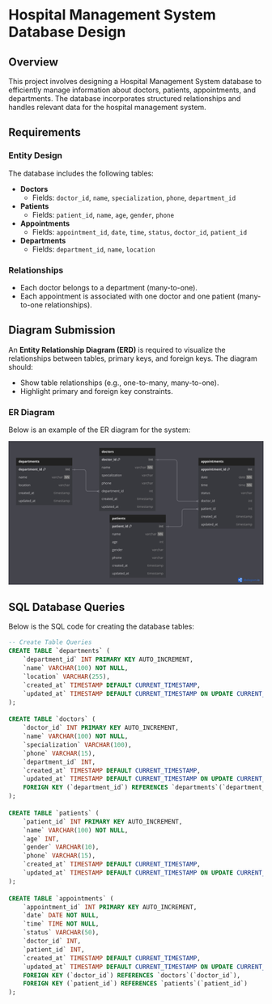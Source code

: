 # Hospital Management System Database Design

## Overview
This project involves designing a Hospital Management System database to efficiently manage information about doctors, patients, appointments, and departments. The database incorporates structured relationships and handles relevant data for the hospital management system.

## Requirements

### Entity Design
The database includes the following tables:

- **Doctors**
  - Fields: `doctor_id`, `name`, `specialization`, `phone`, `department_id`
- **Patients**
  - Fields: `patient_id`, `name`, `age`, `gender`, `phone`
- **Appointments**
  - Fields: `appointment_id`, `date`, `time`, `status`, `doctor_id`, `patient_id`
- **Departments**
  - Fields: `department_id`, `name`, `location`

### Relationships
- Each doctor belongs to a department (many-to-one).
- Each appointment is associated with one doctor and one patient (many-to-one relationships).

## Diagram Submission
An **Entity Relationship Diagram (ERD)** is required to visualize the relationships between tables, primary keys, and foreign keys. The diagram should:
- Show table relationships (e.g., one-to-many, many-to-one).
- Highlight primary and foreign key constraints.

### ER Diagram
Below is an example of the ER diagram for the system:

![ER Diagram](./1.%20Understanding%20Database%20and%20ER%20Diagram/ER%20Diagram_page-0001.jpg)


## SQL Database Queries
Below is the SQL code for creating the database tables:

```sql
-- Create Table Queries
CREATE TABLE `departments` (
    `department_id` INT PRIMARY KEY AUTO_INCREMENT,
    `name` VARCHAR(100) NOT NULL,
    `location` VARCHAR(255),
    `created_at` TIMESTAMP DEFAULT CURRENT_TIMESTAMP,
    `updated_at` TIMESTAMP DEFAULT CURRENT_TIMESTAMP ON UPDATE CURRENT_TIMESTAMP
);

CREATE TABLE `doctors` (
    `doctor_id` INT PRIMARY KEY AUTO_INCREMENT,
    `name` VARCHAR(100) NOT NULL,
    `specialization` VARCHAR(100),
    `phone` VARCHAR(15),
    `department_id` INT,
    `created_at` TIMESTAMP DEFAULT CURRENT_TIMESTAMP,
    `updated_at` TIMESTAMP DEFAULT CURRENT_TIMESTAMP ON UPDATE CURRENT_TIMESTAMP,
    FOREIGN KEY (`department_id`) REFERENCES `departments`(`department_id`)
);

CREATE TABLE `patients` (
    `patient_id` INT PRIMARY KEY AUTO_INCREMENT,
    `name` VARCHAR(100) NOT NULL,
    `age` INT,
    `gender` VARCHAR(10),
    `phone` VARCHAR(15),
    `created_at` TIMESTAMP DEFAULT CURRENT_TIMESTAMP,
    `updated_at` TIMESTAMP DEFAULT CURRENT_TIMESTAMP ON UPDATE CURRENT_TIMESTAMP
);

CREATE TABLE `appointments` (
    `appointment_id` INT PRIMARY KEY AUTO_INCREMENT,
    `date` DATE NOT NULL,
    `time` TIME NOT NULL,
    `status` VARCHAR(50),
    `doctor_id` INT,
    `patient_id` INT,
    `created_at` TIMESTAMP DEFAULT CURRENT_TIMESTAMP,
    `updated_at` TIMESTAMP DEFAULT CURRENT_TIMESTAMP ON UPDATE CURRENT_TIMESTAMP,
    FOREIGN KEY (`doctor_id`) REFERENCES `doctors`(`doctor_id`),
    FOREIGN KEY (`patient_id`) REFERENCES `patients`(`patient_id`)
);


